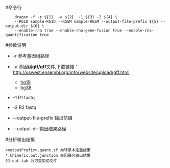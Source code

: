 #命令行

        dragen -f -r ${1}  -a ${2}  -1 ${3} -2 ${4} \
        --RGID sample-RGID --RGSM sample-RGSM --output-file-prefix ${5} --output-dir ${6} \
        --enable-rna true --enable-rna-gene-fusion true --enable-rna-quantification true


#参数说明

* -r 参考基因组路径
* -a 基因组**gtf/gff**文件,下载链接：http://uswest.ensembl.org/info/website/upload/gff.html
   + [hg19](ftp://ftp.ebi.ac.uk/pub/databases/gencode/Gencode_human/release_34/GRCh37_mapping/gencode.v34lift37.annotation.gtf.gz)
   + [hg38](ftp://ftp.ebi.ac.uk/pub/databases/gencode/Gencode_human/release_34/gencode.v34.annotation.gtf.gz)

* -1 R1 fastq
* -2 R2 fastq
* --output-file-prefix 输出前缀
* --output-dir    输出结果路径

#分析输出结果

    <outputPrefix>.quant.sf 为转录本定量结果
    *.Chimeric.out.junction 基因融合输出结果
    SJ.out.tab 为可变剪切文件